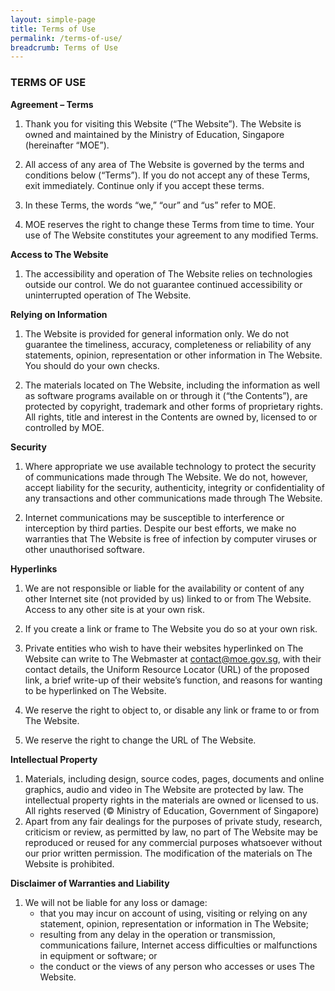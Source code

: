 ```yaml
---
layout: simple-page
title: Terms of Use
permalink: /terms-of-use/
breadcrumb: Terms of Use
---
```

### **TERMS OF USE**

**Agreement – Terms**
1. Thank you for visiting this Website (“The Website”). The Website is owned and maintained by the Ministry of Education, Singapore (hereinafter “MOE”).

2. All access of any area of The Website is governed by the terms and conditions below (“Terms”). If you do not accept any of these Terms, exit immediately. Continue only if you accept these terms.

3. In these Terms, the words “we,” “our” and “us” refer to MOE.

4. MOE reserves the right to change these Terms from time to time. Your use of The Website constitutes your agreement to any modified Terms.

**Access to The Website**

1. The accessibility and operation of The Website relies on technologies outside our control. We do not guarantee continued accessibility or uninterrupted operation of The Website.

**Relying on Information**

1. The Website is provided for general information only. We do not guarantee the timeliness, accuracy, completeness or reliability of any statements, opinion, representation or other information in The Website. You should do your own checks.

2. The materials located on The Website, including the information as well as software programs available on or through it (“the Contents”), are protected by copyright, trademark and other forms of proprietary rights. All rights, title and interest in the Contents are owned by, licensed to or controlled by MOE.

**Security**

1. Where appropriate we use available technology to protect the security of communications made through The Website. We do not, however, accept liability for the security, authenticity, integrity or confidentiality of any transactions and other communications made through The Website.

2. Internet communications may be susceptible to interference or interception by third parties. Despite our best efforts, we make no warranties that The Website is free of infection by computer viruses or other unauthorised software.

**Hyperlinks**

1. We are not responsible or liable for the availability or content of any other Internet site (not provided by us) linked to or from The Website. Access to any other site is at your own risk.

2. If you create a link or frame to The Website you do so at your own risk.

3. Private entities who wish to have their websites hyperlinked on The Website can write to The Webmaster at contact@moe.gov.sg, with their contact details, the Uniform Resource Locator (URL) of the proposed link, a brief write-up of their website’s function, and reasons for wanting to be hyperlinked on The Website.

4. We reserve the right to object to, or disable any link or frame to or from The Website.

5. We reserve the right to change the URL of The Website.

**Intellectual Property**

1. Materials, including design, source codes, pages, documents and online graphics, audio and video in The Website are protected by law. The intellectual property rights in the materials are owned or licensed to us. All rights reserved (© Ministry of Education, Government of Singapore)
2. Apart from any fair dealings for the purposes of private study, research, criticism or review, as permitted by law, no part of The Website may be reproduced or reused for any commercial purposes whatsoever without our prior written permission. The modification of the materials on The Website is prohibited.

**Disclaimer of Warranties and Liability**

1. We will not be liable for any loss or damage:
   - that you may incur on account of using, visiting or relying on any statement, opinion, representation or information in The Website;
   - resulting from any delay in the operation or transmission, communications failure, Internet access difficulties or malfunctions in equipment or software; or
   - the conduct or the views of any person who accesses or uses The Website.
